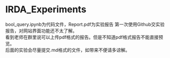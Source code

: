 # IRDA_Experiments
bool_query.ipynb为代码文件，Report.pdf为实验报告
第一次使用Github交实验报告，对网站界面功能还不太了解。   
看到老师在群里说可以上传pdf格式的报告。但是不知道pdf格式报告不能直接预览。  
后面的实验会尽量提交.md格式的文件，如带来不便请多谅解。
